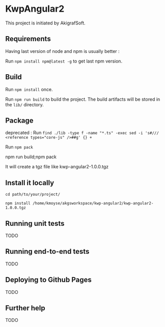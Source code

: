 # KwpAngular2

This project is initiated by AkigrafSoft.

## Requirements

Having last version of node and npm is usually better :

Run `npm install npm@latest -g` to get last npm version.

## Build

Run `npm install` once.

Run `npm run build` to build the project. The build artifacts will be stored in the `lib/` directory.

## Package

deprecated : Run `find ./lib -type f -name "*.ts" -exec sed -i 's#/// <reference types="core-js" />##g' {} +`

Run `npm pack`

npm run build;npm pack

It will create a tgz file like kwp-angular2-1.0.0.tgz

## Install it locally

`cd path/to/your/project/`

`npm install /home/kmoyse/akgsworkspace/kwp-angular2/kwp-angular2-1.0.0.tgz`

## Running unit tests

TODO

## Running end-to-end tests

TODO

## Deploying to Github Pages

TODO

## Further help

TODO
